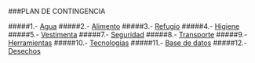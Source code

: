 ###PLAN DE CONTINGENCIA

#####1.- [Agua](agua.md)
#####2.- [Alimento](alimento.md)
#####3.- [Refugio](Refugio.md)
#####4.- [Higiene](higiene.md)
#####5.- [Vestimenta](vestimenta.md)
#####7.- [Seguridad](seguridad.md)
#####8.- [Transporte](transporte.md)
#####9.- [Herramientas](herramientas.md)
#####10.- [Tecnologias](tecnologias.md)
#####11.- [Base de datos](basededatos.md)
#####12.- [Desechos](desechos.md)
